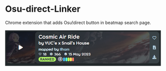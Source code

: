 # Osu-direct-Linker
Chrome extension that adds Osu!direct button in beatmap search page.  
<br>
![alt text](https://raw.githubusercontent.com/ZyMa-1/Osu-direct-Linker/main/readme_screenshots/screenshot1.png)  
